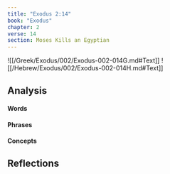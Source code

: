 ```yaml
---
title: "Exodus 2:14"
book: "Exodus"
chapter: 2
verse: 14
section: Moses Kills an Egyptian
---
```

![[/Greek/Exodus/002/Exodus-002-014G.md#Text]]
![[/Hebrew/Exodus/002/Exodus-002-014H.md#Text]]

## Analysis

#### Words

#### Phrases

#### Concepts

## Reflections
